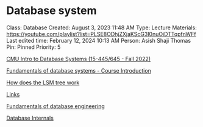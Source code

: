 # Database system

Class: Database
Created: August 3, 2023 11:48 AM
Type: Lecture
Materials: https://youtube.com/playlist?list=PLSE8ODhjZXjaKScG3l0nuOiDTTqpfnWFf
Last edited time: February 12, 2024 10:13 AM
Person: Asish Shaji Thomas
Pin: Pinned
Priority: 5

[CMU Intro to Database Systems (15-445/645 - Fall 2022)](https://youtube.com/playlist?list=PLSE8ODhjZXjaKScG3l0nuOiDTTqpfnWFf)

[Fundamentals of database systems - Course Introduction](https://www.youtube.com/watch?v=bGyHqvQW6JY&list=PLwZJjHGjgrZqJ9yQZ-WJb5gBJcKMr9iXP)

[How does the LSM tree work](https://iorilan.medium.com/how-does-the-lsm-tree-work-7a9fa4b54c36)

[Links](Database%20system%2017fc8836bef24b51ab1e4f0729ee75b5/Links%201caf72f27d184c4cad33ebdc10a6b689.md)

[Fundamentals of database engineering](Fundamentals%20of%20database%20engineering%203567e651e39c4f51a931697292608bc8.md)

[Database Internals](Database%20system%2017fc8836bef24b51ab1e4f0729ee75b5/Database%20Internals%204321ddc16fa149d99c7c012737c67648.md)